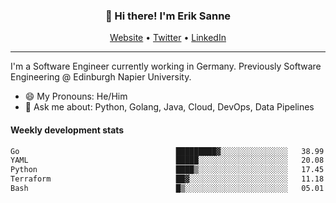 <h3 align="center">👋 Hi there! I'm Erik Sanne</h3>
<p align="center">
  <a href="https://eriksanne.com">Website</a> •
  <a href="https://twitter.com/ErikKonradSanne">Twitter</a> •
  <a href="https://www.linkedin.com/in/eriksanne/">LinkedIn</a>
</p>

---
I'm a Software Engineer currently working in Germany. Previously Software Engineering @ Edinburgh Napier University.

- 😄 My Pronouns: He/Him
- 💬 Ask me about: Python, Golang, Java, Cloud, DevOps, Data Pipelines

<h4>Weekly development stats</h4>
<!--START_SECTION:waka-->

```txt
Go                                   █████████▓░░░░░░░░░░░░░░░   38.99 %
YAML                                 █████░░░░░░░░░░░░░░░░░░░░   20.08 %
Python                               ████▒░░░░░░░░░░░░░░░░░░░░   17.45 %
Terraform                            ██▓░░░░░░░░░░░░░░░░░░░░░░   11.18 %
Bash                                 █▒░░░░░░░░░░░░░░░░░░░░░░░   05.01 %
```

<!--END_SECTION:waka-->
